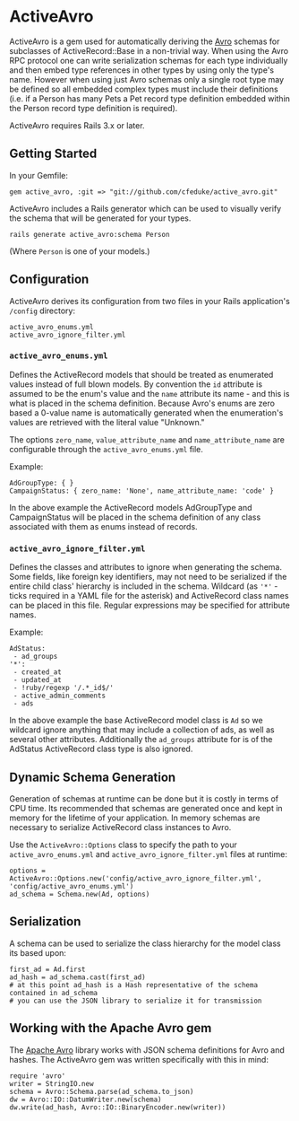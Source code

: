 # ActiveAvro
ActiveAvro is a gem used for automatically deriving the [Avro](http://avro.apache.org/docs/current/spec.html#Enums)
schemas for subclasses of ActiveRecord::Base in a non-trivial way.  When using the Avro RPC protocol one can
write serialization schemas for each type individually and then embed type references in other types by using
only the type's name.  However when using just Avro schemas only a single root type may be defined so all embedded
complex types must include their definitions (i.e. if a Person has many Pets a Pet record type definition embedded
within the Person record type definition is required).

ActiveAvro requires Rails 3.x or later.

## Getting Started

In your Gemfile:

    gem active_avro, :git => "git://github.com/cfeduke/active_avro.git"

ActiveAvro includes a Rails generator which can be used to visually verify the schema that will be generated for
your types.

    rails generate active_avro:schema Person

(Where `Person` is one of your models.)

## Configuration

ActiveAvro derives its configuration from two files in your Rails application's `/config` directory:

    active_avro_enums.yml
    active_avro_ignore_filter.yml

### `active_avro_enums.yml`

Defines the ActiveRecord models that should be treated as enumerated values instead of full blown models.  By
convention the `id` attribute is assumed to be the enum's value and the `name` attribute its name - and this is what is
placed in the schema definition.  Because Avro's enums are zero based a 0-value name is automatically generated when
the enumeration's values are retrieved with the literal value "Unknown."

The options `zero_name`, `value_attribute_name` and `name_attribute_name` are configurable through the
`active_avro_enums.yml` file.

Example:

    AdGroupType: { }
    CampaignStatus: { zero_name: 'None', name_attribute_name: 'code' }

In the above example the ActiveRecord models AdGroupType and CampaignStatus will be placed in the schema definition
of any class associated with them as enums instead of records.

### `active_avro_ignore_filter.yml`

Defines the classes and attributes to ignore when generating the schema.  Some fields, like foreign key identifiers, may
not need to be serialized if the entire child class' hierarchy is included in the schema.  Wildcard (as `'*'` - ticks
required in a YAML file for the asterisk) and ActiveRecord class names can be placed in this file.  Regular expressions
may be specified for attribute names.

Example:

    AdStatus:
     - ad_groups
    '*':
     - created_at
     - updated_at
     - !ruby/regexp '/.*_id$/'
     - active_admin_comments
     - ads

In the above example the base ActiveRecord model class is `Ad` so we wildcard ignore anything that may include a
collection of ads, as well as several other attributes.  Additionally the `ad_groups` attribute for is of the AdStatus
ActiveRecord class type is also ignored.

## Dynamic Schema Generation

Generation of schemas at runtime can be done but it is costly in terms of CPU time.  Its recommended that schemas are
generated once and kept in memory for the lifetime of your application.  In memory schemas are necessary to serialize
ActiveRecord class instances to Avro.

Use the `ActiveAvro::Options` class to specify the path to your `active_avro_enums.yml` and `active_avro_ignore_filter.yml`
files at runtime:

    options = ActiveAvro::Options.new('config/active_avro_ignore_filter.yml', 'config/active_avro_enums.yml')
    ad_schema = Schema.new(Ad, options)

## Serialization

A schema can be used to serialize the class hierarchy for the model class its based upon:

    first_ad = Ad.first
    ad_hash = ad_schema.cast(first_ad)
    # at this point ad_hash is a Hash representative of the schema contained in ad_schema
    # you can use the JSON library to serialize it for transmission

## Working with the Apache Avro gem

The [Apache Avro](https://github.com/apache/avro/tree/trunk/lang/ruby) library works with JSON schema definitions for Avro and hashes.
The ActiveAvro gem was written specifically with this in mind:

    require 'avro'
    writer = StringIO.new
    schema = Avro::Schema.parse(ad_schema.to_json)
    dw = Avro::IO::DatumWriter.new(schema)
    dw.write(ad_hash, Avro::IO::BinaryEncoder.new(writer))

